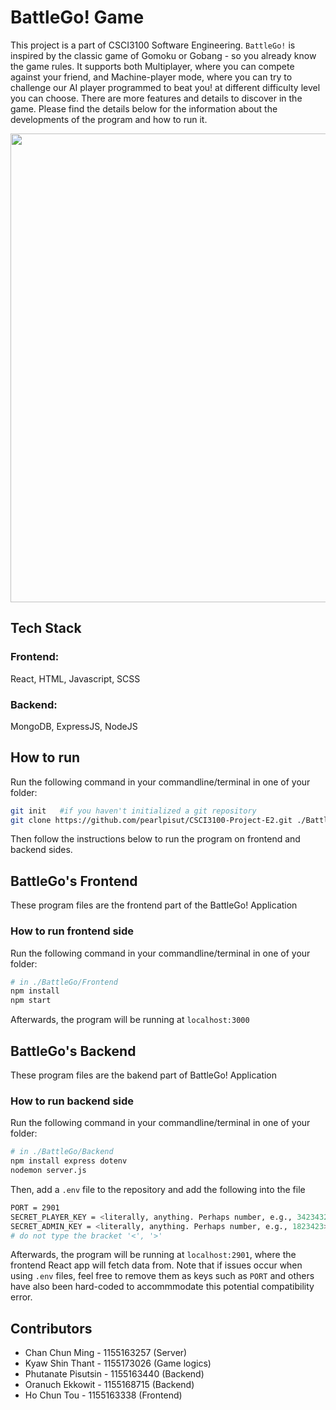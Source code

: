 # BattleGo! Game

This project is a part of CSCI3100 Software Engineering. `BattleGo!` is inspired by the classic game of Gomoku or Gobang - so you already know the game rules. It supports both Multiplayer, where you can compete against your friend, and Machine-player mode, where you can try to challenge our AI player programmed to beat you! at different difficulty level you can choose. There are more features and details to discover in the game. Please find the details below for the information about the developments of the program and how to run it.

<img src = "https://imgtr.ee/images/2023/05/06/aWHiD.png" width="750">

## Tech Stack

### Frontend: 
React, HTML, Javascript, SCSS
### Backend: 
MongoDB, ExpressJS, NodeJS

## How to run
Run the following command in your commandline/terminal in one of your folder:

```bash
git init   #if you haven't initialized a git repository
git clone https://github.com/pearlpisut/CSCI3100-Project-E2.git ./BattleGo
```
Then follow the instructions below to run the program on frontend and backend sides.
## BattleGo's Frontend

These program files are the frontend part of the BattleGo! Application

### How to run frontend side
Run the following command in your commandline/terminal in one of your folder:

```bash
# in ./BattleGo/Frontend
npm install
npm start
```

Afterwards, the program will be running at `localhost:3000`

## BattleGo's Backend
These program files are the bakend part of BattleGo! Application

### How to run backend side
Run the following command in your commandline/terminal in one of your folder:
```bash
# in ./BattleGo/Backend
npm install express dotenv
nodemon server.js
```
Then, add a `.env` file to the repository and add the following into the file
```bash
PORT = 2901
SECRET_PLAYER_KEY = <literally, anything. Perhaps number, e.g., 34234327>
SECRET_ADMIN_KEY = <literally, anything. Perhaps number, e.g., 1823423>
# do not type the bracket '<', '>'
```
Afterwards, the program will be running at `localhost:2901`, where the frontend React app will fetch data from. Note that if issues occur when using `.env` files, feel free to remove them as keys such as `PORT` and others have also been hard-coded to accommmodate this potential compatibility error.

## Contributors
- Chan Chun Ming - 1155163257 (Server)
- Kyaw Shin Thant - 1155173026 (Game logics)
- Phutanate Pisutsin - 1155163440 (Backend)
- Oranuch Ekkowit - 1155168715 (Backend)
- Ho Chun Tou - 1155163338 (Frontend)
